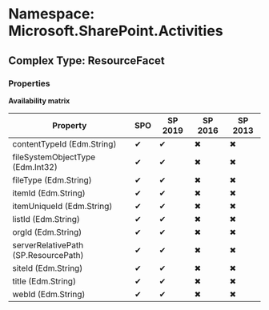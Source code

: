 # Namespace: Microsoft.SharePoint.Activities

## Complex Type: ResourceFacet

### Properties

**Availability matrix**

Property | SPO | SP 2019 | SP 2016 | SP 2013
----------|-----|---------|---------|--------
contentTypeId (Edm.String) | ✔ | ✔ | ✖ | ✖
fileSystemObjectType (Edm.Int32) | ✔ | ✔ | ✖ | ✖
fileType (Edm.String) | ✔ | ✔ | ✖ | ✖
itemId (Edm.String) | ✔ | ✔ | ✖ | ✖
itemUniqueId (Edm.String) | ✔ | ✔ | ✖ | ✖
listId (Edm.String) | ✔ | ✔ | ✖ | ✖
orgId (Edm.String) | ✔ | ✔ | ✖ | ✖
serverRelativePath (SP.ResourcePath) | ✔ | ✔ | ✖ | ✖
siteId (Edm.String) | ✔ | ✔ | ✖ | ✖
title (Edm.String) | ✔ | ✔ | ✖ | ✖
webId (Edm.String) | ✔ | ✔ | ✖ | ✖
